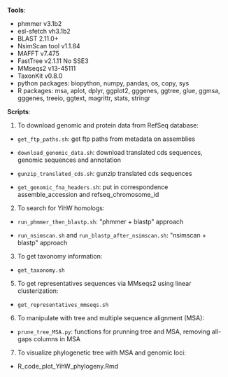 **Tools**:

* phmmer v3.1b2
* esl-sfetch vh3.1b2
* BLAST 2.11.0+
* NsimScan tool v1.1.84
* MAFFT v7.475
* FastTree v2.1.11 No SSE3
* MMseqs2 v13-45111
* TaxonKit v0.8.0
* python packages: biopython, numpy, pandas, os, copy, sys
* R packages: msa, aplot, dplyr, ggplot2, gggenes, ggtree, glue, ggmsa, gggenes, treeio, ggtext, magrittr, stats, stringr


**Scripts**:

1. To download genomic and protein data from RefSeq database:

* `get_ftp_paths.sh`: get ftp paths from metadata on assemblies 

* `download_genomic_data.sh`: download translated cds sequences, genomic sequences and annotation 

* `gunzip_translated_cds.sh`: gunzip translated cds sequences

* `get_genomic_fna_headers.sh`: put in correspondence assemble_accession and refseq_chromosome_id

2. To search for YihW homologs:

* `run_phmmer_then_blastp.sh`: "phmmer + blastp" approach

* `run_nsimscan.sh` and `run_blastp_after_nsimscan.sh`: "nsimscan + blastp" approach

3. To get taxonomy information:

* `get_taxonomy.sh`

5. To get representatives sequences via MMseqs2 using linear clusterization:

* `get_representatives_mmseqs.sh`

6. To manipulate with tree and multiple sequence alignment (MSA):

* `prune_tree_MSA.py`: functions for prunning tree and MSA, removing all-gaps columns in MSA

7. To visualize phylogenetic tree with MSA and genomic loci:

* R_code_plot_YihW_phylogeny.Rmd



